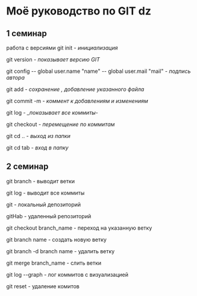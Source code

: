 # Моё руководство по GIT dz
## 1 семинар
работа с версиями
git init - *_инициализация_*

git version - *_показывает версию GIT_*

git config -- global user.name "name"
           -- global user.mail "mail" - *_подпись автора_*

git add - *_сохранение , добавление указанного файла_*

git commit -m - *_коммент к добавлениям и изменениям_*

git log - *_показывает все коммиты-*

git checkout - *_перемещение по коммитам_*

git cd .. - *_выход из папки_*

git cd tab - *_вход в папку_*

## 2 семинар

git branch - выводит ветки

git log - выводит все коммиты

git - локальный депозиторий

gitHab - удаленный репозиторий

git checkout branch_name - переход на указанную ветку

git branch name - создать новую ветку

git branch -d branch name - удалить ветку

git merge branch_name - слить ветки 

git log --graph - лог коммитов с визуализацией

git reset - удаление комитов
